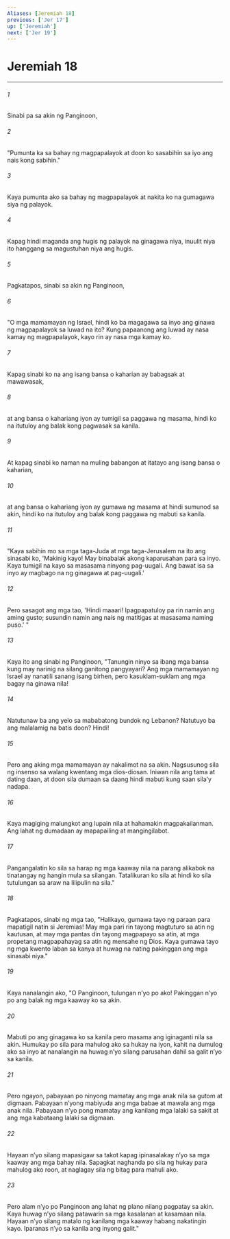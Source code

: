 ```yaml
---
Aliases: [Jeremiah 18]
previous: ['Jer 17']
up: ['Jeremiah']
next: ['Jer 19']
---
```

# Jeremiah 18

***

###### 1
Sinabi pa sa akin ng Panginoon, 

###### 2
"Pumunta ka sa bahay ng magpapalayok at doon ko sasabihin sa iyo ang nais kong sabihin." 

###### 3
Kaya pumunta ako sa bahay ng magpapalayok at nakita ko na gumagawa siya ng palayok. 

###### 4
Kapag hindi maganda ang hugis ng palayok na ginagawa niya, inuulit niya ito hanggang sa magustuhan niya ang hugis. 

###### 5
Pagkatapos, sinabi sa akin ng Panginoon, 

###### 6
"O mga mamamayan ng Israel, hindi ko ba magagawa sa inyo ang ginawa ng magpapalayok sa luwad na ito? Kung papaanong ang luwad ay nasa kamay ng magpapalayok, kayo rin ay nasa mga kamay ko. 

###### 7
Kapag sinabi ko na ang isang bansa o kaharian ay babagsak at mawawasak, 

###### 8
at ang bansa o kahariang iyon ay tumigil sa paggawa ng masama, hindi ko na itutuloy ang balak kong pagwasak sa kanila. 

###### 9
At kapag sinabi ko naman na muling babangon at itatayo ang isang bansa o kaharian, 

###### 10
at ang bansa o kahariang iyon ay gumawa ng masama at hindi sumunod sa akin, hindi ko na itutuloy ang balak kong paggawa ng mabuti sa kanila. 

###### 11
"Kaya sabihin mo sa mga taga-Juda at mga taga-Jerusalem na ito ang sinasabi ko, 'Makinig kayo! May binabalak akong kaparusahan para sa inyo. Kaya tumigil na kayo sa masasama ninyong pag-uugali. Ang bawat isa sa inyo ay magbago na ng ginagawa at pag-uugali.' 

###### 12
Pero sasagot ang mga tao, 'Hindi maaari! Ipagpapatuloy pa rin namin ang aming gusto; susundin namin ang nais ng matitigas at masasama naming puso.' " 

###### 13
Kaya ito ang sinabi ng Panginoon, "Tanungin ninyo sa ibang mga bansa kung may narinig na silang ganitong pangyayari? Ang mga mamamayan ng Israel ay nanatili sanang isang birhen, pero kasuklam-suklam ang mga bagay na ginawa nila! 

###### 14
Natutunaw ba ang yelo sa mababatong bundok ng Lebanon? Natutuyo ba ang malalamig na batis doon? Hindi! 

###### 15
Pero ang aking mga mamamayan ay nakalimot na sa akin. Nagsusunog sila ng insenso sa walang kwentang mga dios-diosan. Iniwan nila ang tama at dating daan, at doon sila dumaan sa daang hindi mabuti kung saan silaʼy nadapa. 

###### 16
Kaya magiging malungkot ang lupain nila at hahamakin magpakailanman. Ang lahat ng dumadaan ay mapapailing at mangingilabot. 

###### 17
Pangangalatin ko sila sa harap ng mga kaaway nila na parang alikabok na tinatangay ng hangin mula sa silangan. Tatalikuran ko sila at hindi ko sila tutulungan sa araw na lilipulin na sila." 

###### 18
Pagkatapos, sinabi ng mga tao, "Halikayo, gumawa tayo ng paraan para mapatigil natin si Jeremias! May mga pari rin tayong magtuturo sa atin ng kautusan, at may mga pantas din tayong magpapayo sa atin, at mga propetang magpapahayag sa atin ng mensahe ng Dios. Kaya gumawa tayo ng mga kwento laban sa kanya at huwag na nating pakinggan ang mga sinasabi niya." 

###### 19
Kaya nanalangin ako, "O Panginoon, tulungan nʼyo po ako! Pakinggan nʼyo po ang balak ng mga kaaway ko sa akin. 

###### 20
Mabuti po ang ginagawa ko sa kanila pero masama ang iginaganti nila sa akin. Humukay po sila para mahulog ako sa hukay na iyon, kahit na dumulog ako sa inyo at nanalangin na huwag nʼyo silang parusahan dahil sa galit nʼyo sa kanila. 

###### 21
Pero ngayon, pabayaan po ninyong mamatay ang mga anak nila sa gutom at digmaan. Pabayaan nʼyong mabiyuda ang mga babae at mawala ang mga anak nila. Pabayaan nʼyo pong mamatay ang kanilang mga lalaki sa sakit at ang mga kabataang lalaki sa digmaan. 

###### 22
Hayaan nʼyo silang mapasigaw sa takot kapag ipinasalakay nʼyo sa mga kaaway ang mga bahay nila. Sapagkat naghanda po sila ng hukay para mahulog ako roon, at naglagay sila ng bitag para mahuli ako. 

###### 23
Pero alam nʼyo po Panginoon ang lahat ng plano nilang pagpatay sa akin. Kaya huwag nʼyo silang patawarin sa mga kasalanan at kasamaan nila. Hayaan nʼyo silang matalo ng kanilang mga kaaway habang nakatingin kayo. Iparanas nʼyo sa kanila ang inyong galit."

